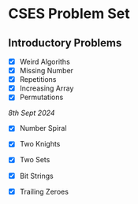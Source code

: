 # CSES Problem Set

## Introductory Problems
- [x] Weird Algoriths
- [x] Missing Number 
- [x] Repetitions
- [x] Increasing Array
- [x] Permutations 

*8th Sept 2024*
- [x] Number Spiral
- [x] Two Knights
- [x] Two Sets
- [x] Bit Strings 
- [x] Trailing Zeroes 

